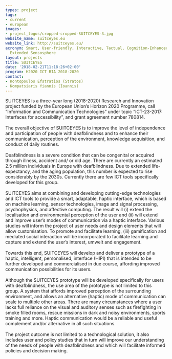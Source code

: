 ```yaml
---
types: project
tags:
- current
- european
images:
- project_logos/cropped-cropped-SUITCEYES-3.jpg
website_name: suitceyes.eu
website_link: http://suitceyes.eu/
acronym: Smart, User-friendly, Interactive, Tactual, Cognition-Enhancer that Yields
  Extended Sensosphere
layout: projects
title: SUITCEYES
date: '2018-02-21T11:18:26+02:00'
program: H2020 ICT RIA 2018-2020
contact: 
- Kontopoulos Efstratios (Stratos)
- Kompatsiaris Yiannis (Ioannis)
---
```

<div>SUITCEYES is a three-year long (2018-2020) Research and Innovation project funded by the European Union’s Horizon 2020 Programme, call “Information and Communication Technologies” under topic “ICT-23-2017: Interfaces for accessibility”, and grant agreement number 780814.</div>
<div>&nbsp;</div>
<div>The overall objective of SUITCEYES is to improve the level of independence and participation of people with deafblindness and to enhance their communication, perception of the environment, knowledge acquisition, and conduct of daily routines.</div>
<div>&nbsp;</div>
<div>Deafblindness is a severe condition that can be congenital or acquired through illness, accident and/ or old age. There are currently an estimated 2.5 million individuals in Europe with deafblindness. Due to extended life-expectancy, and the aging population, this number is expected to rise considerably by the 2030s. Currently there are few ICT tools specifically developed for this group.</div>
<div>&nbsp;</div>
<div>SUITCEYES aims at combining and developing cutting-edge technologies and ICT tools to provide a smart, adaptable, haptic interface, which is based on machine learning, sensor technologies, image and signal processing, psychophysics, and affective computing. The result will (i) extend the localisation and environmental perception of the user and (ii) will extend and improve user’s modes of communication via a haptic interface. Various studies will inform the project of user needs and design elements that will allow customisation. To promote and facilitate learning, (iii) gamification and mediated social interaction will be incorporated to facilitate learning and capture and extend the user’s interest, umwelt and engagement.</div>
<div>&nbsp;</div>
<div>Towards this end, SUITCEYES will develop and deliver a prototype of a haptic, intelligent, personalised, interface (HIPI) that is intended to be further developed and commercialised in due course, affording improved communication possibilities for its users.</div>
<div>&nbsp;</div>
<div>Although the SUITCEYES prototype will be developed specifically for users with deafblindness, the use area of the prototype is not limited to this group. A system that affords improved perception of the surrounding environment, and allows an alternative (haptic) mode of communication can scale to multiple other areas. There are many circumstances where a user lacks full reliance on the visual and auditory senses such as firefighting in smoke filled rooms, rescue missions in dark and noisy environments, sports training and more. Haptic communication would be a reliable and useful complement and/or alternative in all such situations.</div>
<div>&nbsp;</div>
<div>The project outcome is not limited to a technological solution, it also includes user and policy studies that in turn will improve our understanding of the needs of people with deafblindness and which will facilitate informed policies and decision making.</div>
